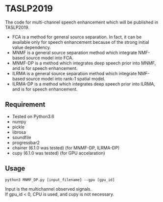 # TASLP2019
The code for multi-channel speech enhancement which will be published in TASLP2019.
  - FCA is a method for general source separation. In fact, it can be available only for speech enhancement because of the strong initial value dependency.
  - MNMF is a general source separation method which integrate NMF-based source model into FCA.
  - MNMF-DP is a method which integrates deep speech prior into MNMF, and is for speech enhancement.
  - ILRMA is a general source separation method which integrate NMF-based source model into rank-1 spatial model.
  - ILRMA-DP is a method which integrates deep speech prior into ILRMA, and is for speech enhancement.

## Requirement
* Tested on Python3.6
* numpy
* pickle
* librosa
* soundfile
* progressbar2
* chainer (6.1.0 was tested) (for MNMF-DP, ILRMA-DP)
* cupy (6.1.0 was tested) (for GPU accelaration)

## Usage
```
python3 MNMF_DP.py [input_filename] --gpu [gpu_id]
```
Input is the multichannel observed signals.  
If gpu_id < 0, CPU is used, and cupy is not necessary.


<!-- ## Citation
If you use my code in a research project, please cite the following paper:

Kouhei Sekiguchi, Aditya Arie Nugraha, Yoshiaki Bando, Kazuyoshi Yoshii:  
[Fast Multichannel Source Separation Based on Jointly Diagonalizable Spatial Covariance Matrices](https://arxiv.org/abs/1903.03237),  
arXiv preprint arXiv:1903.03237, 2019 -->
